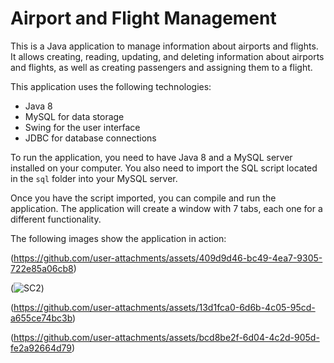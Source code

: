 
# Airport and Flight Management

This is a Java application to manage information about airports and flights. It allows creating, reading, updating, and deleting information about airports and flights, as well as creating passengers and assigning them to a flight.

This application uses the following technologies:

- Java 8
- MySQL for data storage
- Swing for the user interface
- JDBC for database connections

To run the application, you need to have Java 8 and a MySQL server installed on your computer. You also need to import the SQL script located in the `sql` folder into your MySQL server.

Once you have the script imported, you can compile and run the application. The application will create a window with 7 tabs, each one for a different functionality.

The following images show the application in action:

(https://github.com/user-attachments/assets/409d9d46-bc49-4ea7-9305-722e85a06cb8)


(![SC2](https://github.com/user-attachments/assets/761a792c-1b18-45ae-b072-6ddfd81ee164))

(https://github.com/user-attachments/assets/13d1fca0-6d6b-4c05-95cd-a655ce74bc3b)

(https://github.com/user-attachments/assets/bcd8be2f-6d04-4c2d-905d-fe2a92664d79)

